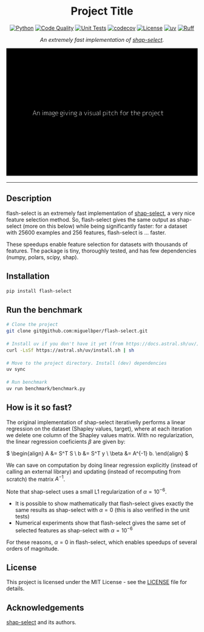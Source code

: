 <div align="center">

# Project Title
[![Python](https://img.shields.io/badge/Python-3776ab?logo=python&logoColor=white)](https://www.python.org/)
[![Code Quality](https://github.com/miguelbper/flash-select/actions/workflows/code-quality.yaml/badge.svg)](https://github.com/miguelbper/flash-select/actions/workflows/code-quality.yaml)
[![Unit Tests](https://github.com/miguelbper/flash-select/actions/workflows/tests.yaml/badge.svg)](https://github.com/miguelbper/flash-select/actions/workflows/tests.yaml)
[![codecov](https://codecov.io/gh/miguelbper/flash-select/graph/badge.svg)](https://codecov.io/gh/miguelbper/flash-select)
[![License](https://img.shields.io/badge/License-MIT-green.svg?labelColor=gray)](LICENSE)
[![uv](https://img.shields.io/endpoint?url=https://raw.githubusercontent.com/astral-sh/uv/main/assets/badge/v0.json)](https://github.com/astral-sh/uv)
[![Ruff](https://img.shields.io/endpoint?url=https://raw.githubusercontent.com/astral-sh/ruff/main/assets/badge/v2.json)](https://github.com/astral-sh/ruff)

*An extremely fast implementation of [shap-select](https://github.com/transferwise/shap-select).*

![project-image.png](project-image.png)

</div>

---

## Description
flash-select is an extremely fast implementation of [shap-select](https://github.com/transferwise/shap-select), a very nice feature selection method. So, flash-select gives the same output as shap-select (more on this below) while being significantly faster: for a dataset with 25600 examples and 256 features, flash-select is ... faster.

These speedups enable feature selection for datasets with thousands of features. The package is tiny, thoroughly tested, and has few dependencies (numpy, polars, scipy, shap).

## Installation
```bash
pip install flash-select
```

## Run the benchmark
```bash
# Clone the project
git clone git@github.com:miguelbper/flash-select.git

# Install uv if you don't have it yet (from https://docs.astral.sh/uv/)
curl -LsSf https://astral.sh/uv/install.sh | sh

# Move to the project directory. Install (dev) dependencies
uv sync

# Run benchmark
uv run benchmark/benchmark.py
```

## How is it so fast?
The original implementation of shap-select iterativelly performs a linear regression on the dataset (Shapley values, target), where at each iteration we delete one column of the Shapley values matrix. With no regularization, the linear regression coeficients $\beta$ are given by:

$
    \begin{align}
    A &= S^T S \\
    b &= S^T y \\
    \beta &= A^{-1} b.
    \end{align}
$

We can save on computation by doing linear regression explicitly (instead of calling an external library) and updating (instead of recomputing from scratch) the matrix $A^{-1}$.

Note that shap-select uses a small L1 regularization of $\alpha = 10^{-6}$.
- It is possible to show mathematically that flash-select gives exactly the same results as shap-select with $\alpha = 0$ (this is also verified in the unit tests)
- Numerical experiments show that flash-select gives the same set of selected features as shap-select with $\alpha = 10^{-6}$

For these reasons, $\alpha = 0$ in flash-select, which enables speedups of several orders of magnitude.

## License
This project is licensed under the MIT License - see the [LICENSE](LICENSE) file for details.

## Acknowledgements
[shap-select](https://github.com/transferwise/shap-select) and its authors.
